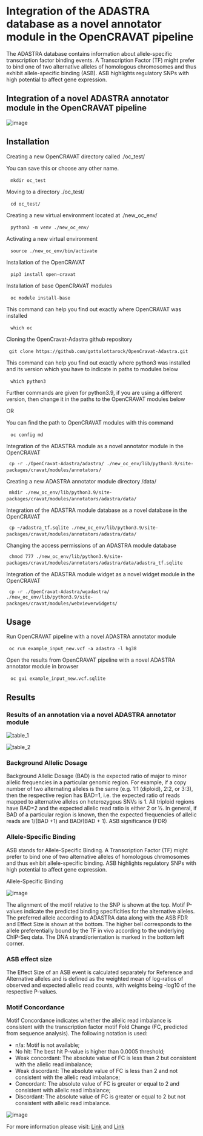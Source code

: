 # Integration of the ADASTRA database as a novel annotator module in the OpenCRAVAT pipeline

The ADASTRA database contains information about allele-specific transcription factor binding events. A Transcription Factor (TF) might prefer to bind one of two alternative alleles of homologous chromosomes and thus exhibit allele-specific binding (ASB). ASB highlights regulatory SNPs with high potential to affect gene expression.

## Integration of a novel ADASTRA annotator module in the OpenCRAVAT pipeline

![image](https://user-images.githubusercontent.com/70381751/169640530-d6e9a033-d517-4a49-bddf-1f6b4cbbefb5.png)

## Installation

Creating a new OpenCRAVAT directory called ./oc_test/ 

You can save this or choose any other name.

` ` `
mkdir oc_test
` ` `

Moving to a directory ./oc_test/

` ` `
cd oc_test/
` ` `

Creating a new virtual environment located at ./new_oc_env/

` ` `
python3 -m venv ./new_oc_env/
` ` `

Activating a new virtual environment

` ` `
source ./new_oc_env/bin/activate
` ` `

Installation of the OpenCRAVAT

` ` `
pip3 install open-cravat
` ` `

Installation of base OpenCRAVAT modules

` ` `
oc module install-base
` ` `

This command can help you find out exactly where OpenCRAVAT was installed

` ` `
which oc
` ` `

Cloning the OpenCravat-Adastra github repository

` ` `
git clone https://github.com/gottalottarock/OpenCravat-Adastra.git
` ` `

This command can help you find out exactly where python3 was installed and its version which you have to indicate in paths to modules below

` ` `
which python3
` ` `

Further commands are given for python3.9, if you are using a different version, then change it in the paths to the OpenCRAVAT modules below

OR

You can find the path to OpenCRAVAT modules with this command

` ` `
oc config md
` ` `

Integration of the ADASTRA module as a novel annotator module in the OpenCRAVAT

` ` `
cp -r ./OpenCravat-Adastra/adastra/ ./new_oc_env/lib/python3.9/site-packages/cravat/modules/annotators/
` ` `

Creating a new ADASTRA annotator module directory /data/

` ` `
mkdir ./new_oc_env/lib/python3.9/site-packages/cravat/modules/annotators/adastra/data/
` ` `

Integration of the ADASTRA module database as a novel database in the OpenCRAVAT

` ` `
cp ~/adastra_tf.sqlite ./new_oc_env/lib/python3.9/site-packages/cravat/modules/annotators/adastra/data/
` ` `

Changing the access permissions of an ADASTRA module database

` ` `
chmod 777 ./new_oc_env/lib/python3.9/site-packages/cravat/modules/annotators/adastra/data/adastra_tf.sqlite
` ` `

Integration of the ADASTRA module widget as a novel widget module in the OpenCRAVAT

` ` `
cp -r ./OpenCravat-Adastra/wgadastra/ ./new_oc_env/lib/python3.9/site-packages/cravat/modules/webviewerwidgets/
` ` `

## Usage

Run OpenCRAVAT pipeline with a novel ADASTRA annotator module

` ` `
oc run example_input_new.vcf -a adastra -l hg38
` ` `

Open the results from OpenCRAVAT pipeline with a novel ADASTRA annotator module in browser

` ` `
oc gui example_input_new.vcf.sqlite
` ` `

## Results

### Results of an annotation via a novel ADASTRA annotator module

![table_1](https://user-images.githubusercontent.com/70381751/169640611-248f4004-fa2b-4c57-b4e0-1ae3900717e5.png)

![table_2](https://user-images.githubusercontent.com/70381751/169640638-090e8738-8282-41ac-a330-7e4ce825db38.png)

### Background Allelic Dosage

Background Allelic Dosage (BAD) is the expected ratio of major to minor allelic frequencies in a particular genomic region. For example, if a copy number of two alternating alleles is the same (e.g. 1:1 (diploid), 2:2, or 3:3), then the respective region has BAD=1, i.e. the expected ratio of reads mapped to alternative alleles on heterozygous SNVs is 1. All triploid regions have BAD=2 and the expected allelic read ratio is either 2 or ½. In general, if BAD of a particular region is known, then the expected frequencies of allelic reads are 1/(BAD +1) and BAD/(BAD + 1).
ASB significance (FDR)

### Allele-Specific Binding

ASB stands for Allele-Specific Binding. A Transcription Factor (TF) might prefer to bind one of two alternative alleles of homologous chromosomes and thus exhibit allele-specific binding. ASB highlights regulatory SNPs with high potential to affect gene expression.

Allele-Specific Binding

![image](https://user-images.githubusercontent.com/70381751/169641314-4d2494fb-8ebb-4733-8afe-ba0fcdedee13.png)

The alignment of the motif relative to the SNP is shown at the top. Motif P-values indicate the predicted binding specificities for the alternative alleles. The preferred allele according to ADASTRA data along with the ASB FDR and Effect Size is shown at the bottom. The higher bell corresponds to the allele preferentially bound by the TF in vivo according to the underlying ChIP-Seq data. The DNA strand/orientation is marked in the bottom left corner.

### ASB effect size

The Effect Size of an ASB event is calculated separately for Reference and Alternative alleles and is defined as the weighted mean of log-ratios of observed and expected allelic read counts, with weights being -log10 of the respective P-values.

### Motif Concordance

Motif Concordance indicates whether the allelic read imbalance is consistent with the transcription factor motif Fold Change (FC, predicted from sequence analysis). The following notation is used:

*  n/a: Motif is not available;
*  No hit: The best hit P-value is higher than 0.0005 threshold;
*  Weak concordant: The absolute value of FC is less than 2 but consistent with the allelic read imbalance;
*  Weak discordant: The absolute value of FC is less than 2 and not consistent with the allelic read imbalance;
*  Concordant: The absolute value of FC is greater or equal to 2 and consistent with allelic read imbalance;
*  Discordant: The absolute value of FC is greater or equal to 2 but not consistent with allelic read imbalance.

![image](https://user-images.githubusercontent.com/70381751/169641105-abaa7bc4-9841-4179-a2a2-ceaf34c98ae1.png)


For more information please visit: [Link](https://adastra.autosome.org/zanthar/help) and  [Link](https://ananastra.autosome.org/help)
